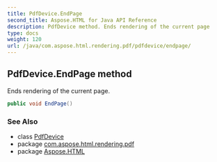 ```yaml
---
title: PdfDevice.EndPage
second_title: Aspose.HTML for Java API Reference
description: PdfDevice method. Ends rendering of the current page
type: docs
weight: 120
url: /java/com.aspose.html.rendering.pdf/pdfdevice/endpage/
---
```

## PdfDevice.EndPage method

Ends rendering of the current page.

```java
public void EndPage()
```

### See Also

* class [PdfDevice](../)
* package [com.aspose.html.rendering.pdf](../../pdfdevice/)
* package [Aspose.HTML](../../../)
